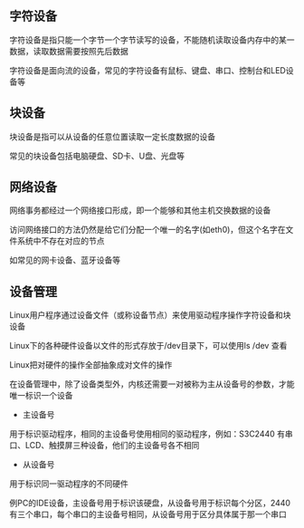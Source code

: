 <!--
 * @Description: 
 * @Version: 1.0
 * @Author: DaLao
 * @Email: dalao_li@163.com
 * @Date: 2021-09-10 09:30:33
 * @LastEditors: DaLao
 * @LastEditTime: 2021-09-10 14:37:09
-->

## 字符设备

字符设备是指只能一个字节一个字节读写的设备，不能随机读取设备内存中的某一数据，读取数据需要按照先后数据

字符设备是面向流的设备，常见的字符设备有鼠标、键盘、串口、控制台和LED设备等

## 块设备

块设备是指可以从设备的任意位置读取一定长度数据的设备

常见的块设备包括电脑硬盘、SD卡、U盘、光盘等

## 网络设备

网络事务都经过一个网络接口形成，即一个能够和其他主机交换数据的设备

访问网络接口的方法仍然是给它们分配一个唯一的名字(如eth0)，但这个名字在文件系统中不存在对应的节点

如常见的网卡设备、蓝牙设备等

## 设备管理

Linux用户程序通过设备文件（或称设备节点）来使用驱动程序操作字符设备和块设备

Linux下的各种硬件设备以文件的形式存放于/dev目录下，可以使用ls /dev 查看

Linux把对硬件的操作全部抽象成对文件的操作

在设备管理中，除了设备类型外，内核还需要一对被称为主从设备号的参数，才能唯一标识一个设备

- 主设备号

用于标识驱动程序，相同的主设备号使用相同的驱动程序，例如：S3C2440 有串口、LCD、触摸屏三种设备，他们的主设备号各不相同

- 从设备号

用于标识同一驱动程序的不同硬件

例PC的IDE设备，主设备号用于标识该硬盘，从设备号用于标识每个分区，2440有三个串口，每个串口的主设备号相同，从设备号用于区分具体属于那一个串口